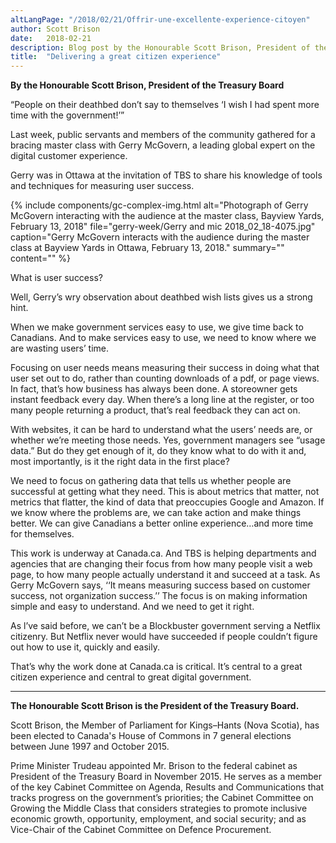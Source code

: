 ```yaml
---
altLangPage: "/2018/02/21/Offrir-une-excellente-experience-citoyen"
author: Scott Brison
date:   2018-02-21
description: Blog post by the Honourable Scott Brison, President of the Treasury Board.
title:  "Delivering a great citizen experience"
---
```


**By the Honourable Scott Brison, President of the Treasury Board**

“People on their deathbed don’t say to themselves ‘I wish I had spent more time with the government!’”

Last week, public servants and members of the community gathered for a bracing master class with Gerry McGovern, a leading global expert on the digital customer experience.

Gerry was in Ottawa at the invitation of TBS to share his knowledge of tools and techniques for measuring user success.

{% include components/gc-complex-img.html
	 alt="Photograph of Gerry McGovern interacting with the audience at the master class, Bayview Yards, February 13, 2018"
	 file="gerry-week/Gerry and mic 2018_02_18-4075.jpg"
	 caption="Gerry McGovern interacts with the audience during the master class at Bayview Yards in Ottawa, February 13, 2018."
	 summary=""
	 content=""
%}

What is user success?

Well, Gerry’s wry observation about deathbed wish lists gives us a strong hint.

When we make government services easy to use, we give time back to Canadians. And to make services easy to use, we need to know where we are wasting users’ time.

Focusing on user needs means measuring their success in doing what that user set out to do, rather than counting downloads of a pdf, or page views. In fact, that’s how business has always been done. A storeowner gets instant feedback every day. When there’s a long line at the register, or too many people returning a product, that’s real feedback they can act on.

With websites, it can be hard to understand what the users’ needs are, or whether we’re meeting those needs. Yes, government managers see “usage data.” But do they get enough of it, do they know what to do with it and, most importantly, is it the right data in the first place?

We need to focus on gathering data that tells us whether people are successful at getting what they need. This is about metrics that matter, not metrics that flatter, the kind of data that preoccupies Google and Amazon. If we know where the problems are, we can take action and make things better.  We can give Canadians a better online experience…and more time for themselves.

This work is underway at Canada.ca. And TBS is helping departments and agencies that are changing their focus from how many people visit a web page, to how many people actually understand it and succeed at a task. As Gerry McGovern says, ‘‘It means measuring success based on customer success, not organization success.’’ The focus is on making information simple and easy to understand.  And we need to get it right.

As l’ve said before, we can’t be a Blockbuster government serving a Netflix citizenry. But Netflix never would have succeeded if people couldn’t figure out how to use it, quickly and easily.

That’s why the work done at Canada.ca is critical. It’s central to a great citizen experience and central to great digital government.

----

**The Honourable Scott Brison is the President of the Treasury Board.**

Scott Brison, the Member of Parliament for Kings–Hants (Nova Scotia), has been elected to Canada's House of Commons in 7 general elections between June 1997 and October 2015.

Prime Minister Trudeau appointed Mr. Brison to the federal cabinet as President of the Treasury Board in November 2015. He serves as a member of the key Cabinet Committee on Agenda, Results and Communications that tracks progress on the government’s priorities; the Cabinet Committee on Growing the Middle Class that considers strategies to promote inclusive economic growth, opportunity, employment, and social security; and as Vice-Chair of the Cabinet Committee on Defence Procurement.
